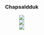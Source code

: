 <div align="center">
  
  ### Chapsaldduk
  
  
<a href="https://chapsaldduck.notion.site/a3a9d96a4bf443b784fba7df480893e9?v=028589e120c548bf8f2073502cbbde9a&pvs=4"><img src="https://img.shields.io/badge/Chap-ffffff?style=badge&logo=notion&logoColor=blackk"/></a> 
<br>
<img src="https://github-readme-stats.vercel.app/api/top-langs/?username=chapsaldduk&layout=compact">
<br>
<img src="https://github-readme-stats.vercel.app/api?username=chapsaldduk&show_icons=true">

</div>



